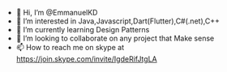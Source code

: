 - 👋 Hi, I’m @EmmanuelKD
- 👀 I’m interested in Java,Javascript,Dart(Flutter),C#(.net),C++
- 🌱 I’m currently learning Design Patterns
- 💞️ I’m looking to collaborate on any project that  Make sense
- 📫 How to reach me on skype at https://join.skype.com/invite/IgdeRifJtgLA

<!---
EmmanuelKD/EmmanuelKD is a ✨ special ✨ repository because its `README.md` (this file) appears on your GitHub profile.
You can click the Preview link to take a look at your changes.
--->

